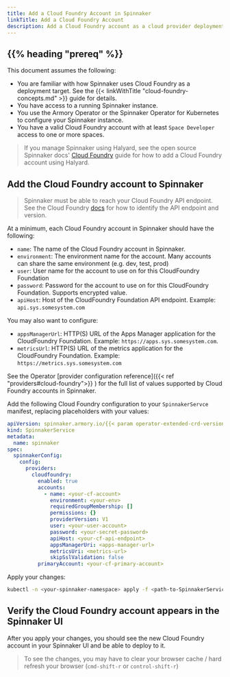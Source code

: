 ```yaml
---
title: Add a Cloud Foundry Account in Spinnaker
linkTitle: Add a Cloud Foundry Account
description: Add a Cloud Foundry account as a cloud provider deployment target in Spinnaker.
---
```


## {{% heading "prereq" %}}

This document assumes the following:

* You are familiar with how Spinnaker uses Cloud Foundry as a deployment target. See the {{< linkWithTitle "cloud-foundry-concepts.md" >}} guide for details.
* You have access to a running Spinnaker instance.
* You use the Armory Operator or the Spinnaker Operator for Kubernetes to configure your Spinnaker instance.
* You have a valid Cloud Foundry account with at least `Space Developer` access to one or more spaces.

> If you manage Spinnaker using Halyard, see the open source Spinnaker docs' [Cloud Foundry](https://spinnaker.io/setup/install/providers/cf/) guide for how to add a Cloud Foundry account using Halyard.

## Add the Cloud Foundry account to Spinnaker

> Spinnaker must be able to reach your Cloud Foundry API endpoint. See the Cloud Foundry [docs](https://docs.cloudfoundry.org/running/cf-api-endpoint.html) for how to identify the API endpoint and version.

At a minimum, each Cloud Foundry account in Spinnaker should have the following:

* `name`: The name of the Cloud Foundry account in Spinnaker.
* `environment`: The environment name for the account. Many accounts can share the same environment (e.g. dev, test, prod)
* `user`: User name for the account to use on for this CloudFoundry Foundation
* `password`: Password for the account to use on for this CloudFoundry Foundation. Supports encrypted value.
* `apiHost`: Host of the CloudFoundry Foundation API endpoint. Example: `api.sys.somesystem.com`

You may also want to configure:

* `appsManagerUrl`: HTTP(S) URL of the Apps Manager application for the CloudFoundry Foundation. Example: `https://apps.sys.somesystem.com`.
* `metricsUrl`: HTTP(S) URL of the metrics application for the CloudFoundry Foundation. Example: `https://metrics.sys.somesystem.com`

See the Operator [provider configuration reference]({{< ref "providers#cloud-foundry">}} ) for the full list of values supported by Cloud Foundry accounts in Spinnaker.

Add the following Cloud Foundry configuration to your `SpinnakerServce` manifest, replacing placeholders with your values:

```yaml
apiVersion: spinnaker.armory.io/{{< param operator-extended-crd-version >}}
kind: SpinnakerService
metadata:
  name: spinnaker
spec:
  spinnakerConfig:
    config:
      providers:
        cloudfoundry:
          enabled: true
          accounts:
            - name: <your-cf-account>
              environment: <your-env>
              requiredGroupMembership: []
              permissions: {}
              providerVersion: V1
              user: <your-user-account>
              password: <your-secret-password>
              apiHost: <your-cf-api-endpoint>
              appsManagerUri: <apps-manager-url>
              metricsUri: <metrics-url>
              skipSslValidation: false
          primaryAccount: <your-cf-primary-account>
```

Apply your changes:

```bash
kubectl -n <your-spinnaker-namespace> apply -f <path-to-SpinnakerService.yml>
```

## Verify the Cloud Foundry account appears in the Spinnaker UI

After you apply your changes, you should see the new Cloud Foundry account in your Spinnaker UI and be able to deploy to it.

>To see the changes, you may have to clear your browser cache / hard refresh your browser (`cmd-shift-r` or `control-shift-r`)
